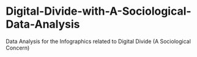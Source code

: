 # Digital-Divide-with-A-Sociological-Data-Analysis
Data Analysis for the Infographics related to Digital Divide (A Sociological Concern)
